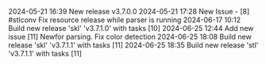 2024-05-21 16:39 New release v3.7.0.0
2024-05-21 17:28 New Issue - [8] #stlconv Fix resource release while parser is running
2024-06-17 10:12 Build new release 'skl' 'v3.7.1.0' with tasks [10]
2024-06-25 12:44 Add new issue [11] Newfor parsing. Fix color detection
2024-06-25 18:08 Build new release 'skl' 'v3.7.1.1' with tasks [11]
2024-06-25 18:35 Build new release 'stl' 'v3.7.1.1' with tasks [11]
